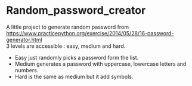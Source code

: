 # Random_password_creator

A little project to generate random password from https://www.practicepython.org/exercise/2014/05/28/16-password-generator.html  
3 levels are accessible : easy, medium and hard. 
- Easy just randomly picks a password form the list.
- Medium generates a password with uppercase, lowercase letters and numbers.
- Hard is the same as medium but it add symbols.
